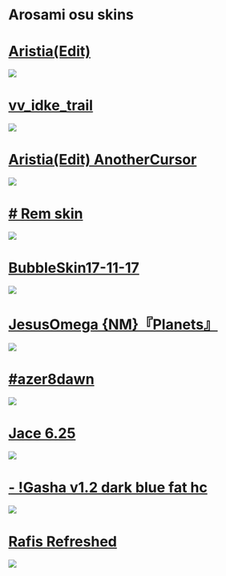 # Arosami osu skins

# [Aristia(Edit)](https://www.dropbox.com/s/h4uo2ai6tuuxgvc/Aristia%28Edit%29.osk?dl=0)
![](https://i.imgur.com/SDOA5o5.png)

# [vv_idke_trail](https://drive.google.com/file/d/12xHpKcdN5HNnAQnjL8JN507ZyQEEFCn-/view)
![](https://skins.osuck.net/uploads/posts/2019-07/1561977645_screenshot5556.jpg)

# [Aristia(Edit) AnotherCursor](https://drive.google.com/file/d/10zacXuDpjEczooktEaBDBLKiVWZv5wu0/view?usp=sharing)
![](https://i.imgur.com/GeasaMj.png)

# [# Rem skin](https://drive.google.com/file/d/1iWhOJTTTWZ6lSBdUmLhdRlYrBCtYDOVA/view)
![](https://skins.osuck.net/uploads/posts/2020-11/1606058832_3.jpg)

# [BubbleSkin17-11-17](https://drive.google.com/file/d/1Q_1RJ5fNp3cJZfbTpoPUFIRoo35aY8EL/view?usp=sharing)
![](blob:https://imgur.com/3a9cbf45-6134-4ccf-8eee-e86d88ed026a)

# [JesusOmega {NM}『Planets』](https://drive.google.com/file/d/1wtGPes888IyxQ1tPjAtIs1o7xozQhN78/view?usp=sharing)
![](https://skins.osuck.net/uploads/posts/2020-07/1594283495_4.jpg)

# [#azer8dawn](https://www.dropbox.com/s/i989czstbqc5qta/%23azer8dawn.osk?dl=0)
![](https://i.imgur.com/3da00lW.png)

# [Jace 6.25](https://www.dropbox.com/s/qzddsotlil6qp12/Jace%206.25.osk?dl=0)
![](https://i.imgur.com/ziCTjHD.png)

# [- !Gasha v1.2 dark blue fat hc](https://www.dropbox.com/s/17bcwuacocyvb01/-%20%21Gasha%20v1.2%20dark%20blue%20fat%20hc.osk?dl=0)
![](https://i.imgur.com/5UU74R7.png)

# [Rafis Refreshed](https://www.dropbox.com/s/lw1ie4ieovzwk1i/Rafis.Refreshed%202020-01-13.osk?dl=0)
![](https://i.imgur.com/Xlf90fy.png)
